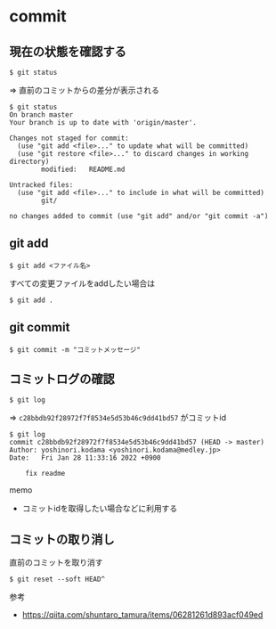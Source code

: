 # commit

## 現在の状態を確認する
```
$ git status
```
=> 直前のコミットからの差分が表示される
```
$ git status
On branch master
Your branch is up to date with 'origin/master'.

Changes not staged for commit:
  (use "git add <file>..." to update what will be committed)
  (use "git restore <file>..." to discard changes in working directory)
        modified:   README.md

Untracked files:
  (use "git add <file>..." to include in what will be committed)
        git/

no changes added to commit (use "git add" and/or "git commit -a")
```

## git add
```
$ git add <ファイル名>
```
すべての変更ファイルをaddしたい場合は
```
$ git add .
```

## git commit
```
$ git commit -m "コミットメッセージ"
```

## コミットログの確認
```
$ git log
```
=> `c28bbdb92f28972f7f8534e5d53b46c9dd41bd57` がコミットid
```
$ git log
commit c28bbdb92f28972f7f8534e5d53b46c9dd41bd57 (HEAD -> master)
Author: yoshinori.kodama <yoshinori.kodama@medley.jp>
Date:   Fri Jan 28 11:33:16 2022 +0900

    fix readme
```
memo
- コミットidを取得したい場合などに利用する

## コミットの取り消し
直前のコミットを取り消す
```
$ git reset --soft HEAD^
```
参考
- https://qiita.com/shuntaro_tamura/items/06281261d893acf049ed
